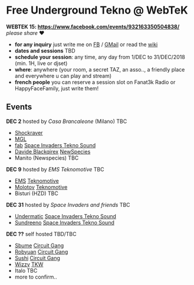 # Free Underground Tekno @ WebTeK 

**WEBTEK 15: https://www.facebook.com/events/932163350504838/** *please share* ❤️

- **for any inquiry** just write me on [FB](https://www.facebook.com/streaming.teknival) / [GMail](fabrizio.salmi@gmail.com) or read the [wiki](https://github.com/fabriziosalmi/webtek/wiki)
- **dates and sessions** TBD
- **schedule your session**: any time, any day from 1/DEC to 31/DEC/2018 (min. 1H, live or djset)
- **where**: anywhere (your room, a secret TAZ, an asso.., a friendly place and everywhere u can play and stream)
- **french people** you can reserve a session slot on Fanat3k Radio or HappyFaceFamily, just write them!

## Events

**DEC 2** hosted by *Casa Brancaleone* (Milano) TBC

- [Shockraver](https://www.facebook.com/shockraver23/)
- [MGL](https://www.facebook.com/mgl32/)
- [fab](https://www.facebook.com/streaming.teknival) [Space Invaders Tekno Sound](https://www.facebook.com/spaceinvaderstekno/)
- [Davide Blackqirex](https://www.facebook.com/Blackqirex-337143289641041/) [NewSpecies](https://www.facebook.com/NOTFORHUMANS/)
- Manito (Newspecies) TBC

**DEC 9** hosted by *EMS Teknomotive* TBC

- [EMS](https://www.facebook.com/emsteknomotive/) [Teknomotive](https://www.facebook.com/Tekno-Motive-Sound-System-163194617107451/)
- [Molotov](https://www.facebook.com/molotovteknomotive/) [Teknomotive](https://www.facebook.com/Tekno-Motive-Sound-System-163194617107451/)
- Bisturi (HZD) TBC

**DEC 31** hosted by *Space Invaders and friends* TBC

- [Undermatic](https://www.facebook.com/andrea.undermatic) [Space Invaders Tekno Sound](https://www.facebook.com/spaceinvaderstekno/)
- [Sundreeno](https://www.facebook.com/alessandro.pagliaro.3) [Space Invaders Tekno Sound](https://www.facebook.com/spaceinvaderstekno/)

**DEC ??** self hosted TBD/TBC

- [Sbume](https://www.facebook.com/sbumee/) [Circuit Gang](https://www.facebook.com/Circuitgang/)
- [Robyuan](https://www.facebook.com/Robyuankerobyofficial/) [Circuit Gang](https://www.facebook.com/Circuitgang/)
- [Sushi](https://soundcloud.com/sushi_hc) [Circuit Gang](https://www.facebook.com/Circuitgang/)
- [Wizzy](https://www.facebook.com/wizzy.tkw/) [TKW](https://www.facebook.com/woodoosoundsystem/)
- Italo TBC
- more to confirm..



